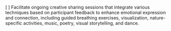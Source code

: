 [ ] Facilitate ongoing creative sharing sessions that integrate various techniques based on participant feedback to enhance emotional expression and connection, including guided breathing exercises, visualization, nature-specific activities, music, poetry, visual storytelling, and dance.